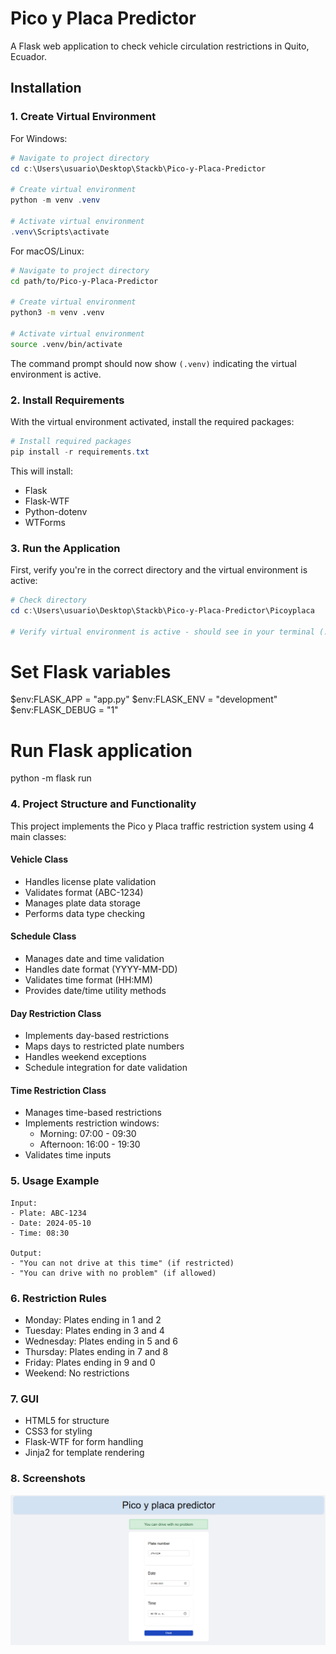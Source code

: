 # Pico y Placa Predictor

A Flask web application to check vehicle circulation restrictions in Quito, Ecuador.

## Installation

### 1. Create Virtual Environment

For Windows:
```powershell
# Navigate to project directory
cd c:\Users\usuario\Desktop\Stackb\Pico-y-Placa-Predictor

# Create virtual environment
python -m venv .venv

# Activate virtual environment
.venv\Scripts\activate
```

For macOS/Linux:
```bash
# Navigate to project directory
cd path/to/Pico-y-Placa-Predictor

# Create virtual environment
python3 -m venv .venv

# Activate virtual environment
source .venv/bin/activate
```

The command prompt should now show `(.venv)` indicating the virtual environment is active.

### 2. Install Requirements

With the virtual environment activated, install the required packages:

```powershell
# Install required packages
pip install -r requirements.txt
```

This will install:
- Flask
- Flask-WTF
- Python-dotenv
- WTForms

### 3. Run the Application

First, verify you're in the correct directory and the virtual environment is active:

```powershell
# Check directory
cd c:\Users\usuario\Desktop\Stackb\Pico-y-Placa-Predictor\Picoyplaca

# Verify virtual environment is active - should see in your terminal (.venv)
```

# Set Flask variables
$env:FLASK_APP = "app.py"
$env:FLASK_ENV = "development"
$env:FLASK_DEBUG = "1"

# Run Flask application
python -m flask run

### 4. Project Structure and Functionality

This project implements the Pico y Placa traffic restriction system using 4 main classes:

#### Vehicle Class
- Handles license plate validation
- Validates format (ABC-1234)
- Manages plate data storage
- Performs data type checking

#### Schedule Class
- Manages date and time validation
- Handles date format (YYYY-MM-DD)
- Validates time format (HH:MM)
- Provides date/time utility methods

#### Day Restriction Class
- Implements day-based restrictions
- Maps days to restricted plate numbers
- Handles weekend exceptions
- Schedule integration for date validation

#### Time Restriction Class
- Manages time-based restrictions
- Implements restriction windows:
  - Morning: 07:00 - 09:30
  - Afternoon: 16:00 - 19:30
- Validates time inputs

### 5. Usage Example

```text
Input:
- Plate: ABC-1234
- Date: 2024-05-10
- Time: 08:30

Output:
- "You can not drive at this time" (if restricted)
- "You can drive with no problem" (if allowed)
```

### 6. Restriction Rules

- Monday: Plates ending in 1 and 2
- Tuesday: Plates ending in 3 and 4
- Wednesday: Plates ending in 5 and 6
- Thursday: Plates ending in 7 and 8
- Friday: Plates ending in 9 and 0
- Weekend: No restrictions

### 7. GUI
 
- HTML5 for structure
- CSS3 for styling
- Flask-WTF for form handling
- Jinja2 for template rendering

### 8. Screenshots
![Pico y Placa Interface](/image.png)